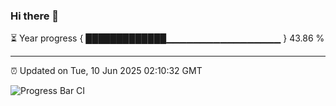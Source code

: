 ### Hi there 👋

⏳ Year progress { █████████████▁▁▁▁▁▁▁▁▁▁▁▁▁▁▁▁▁ } 43.86 %

---

⏰ Updated on Tue, 10 Jun 2025 02:10:32 GMT

![Progress Bar CI](https://github.com/DhruviPatel157/GitHub-Actions-Demo/workflows/Progress%20Bar%20CI/badge.svg)
